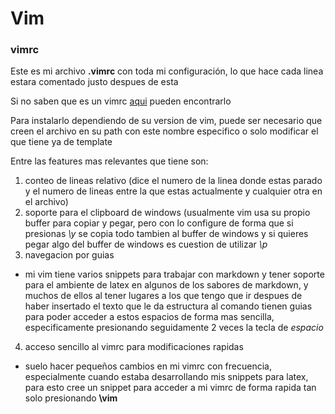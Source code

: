 # Vim
### vimrc
Este es mi archivo __.vimrc__ con toda mi configuración, lo que hace cada linea estara comentado justo despues de esta

Si no saben que es un vimrc [aqui](https://vim.fandom.com/wiki/Open_vimrc_fil) pueden encontrarlo

Para instalarlo dependiendo de su version de vim, puede ser necesario que creen el archivo en su path con este nombre especifico o solo modificar el que tiene ya de template

Entre las features mas relevantes que tiene son:
 1. conteo de lineas relativo (dice el numero de la linea donde estas parado y el numero de lineas entre la que estas actualmente y cualquier otra en el archivo) 
 2. soporte para el clipboard de windows (usualmente vim usa su propio buffer para copiar y pegar, pero con lo configure de forma que si presionas _\y_ se copia todo tambien al buffer de windows y si quieres pegar algo del buffer de windows es cuestion de utilizar _\p_
 3. navegacion por guias
  * mi vim tiene varios snippets para trabajar con markdown y tener soporte para el ambiente de latex en algunos de los sabores de markdown, y muchos de ellos al tener lugares a los que tengo que ir despues de haber insertado el texto que le da estructura al comando tienen guias para poder acceder a estos espacios de forma mas sencilla, especificamente presionando seguidamente 2 veces la tecla de _espacio_
 4. acceso sencillo al vimrc para modificaciones rapidas
  * suelo hacer pequeños cambios en mi vimrc con frecuencia, especialmente cuando estaba desarrollando mis snippets para latex, para esto cree un snippet para acceder a mi vimrc de forma rapida tan solo presionando __\vim__ 
